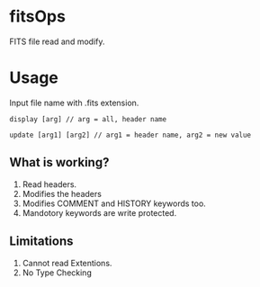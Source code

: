 # fitsOps
FITS file read and modify.

# Usage
Input file name with .fits extension.
```
display [arg] // arg = all, header name

update [arg1] [arg2] // arg1 = header name, arg2 = new value
```

## What is working?
1. Read headers.
2. Modifies the headers
3. Modifies COMMENT and HISTORY keywords too.
4. Mandotory keywords are write protected.

## Limitations
1. Cannot read Extentions.
2. No Type Checking

